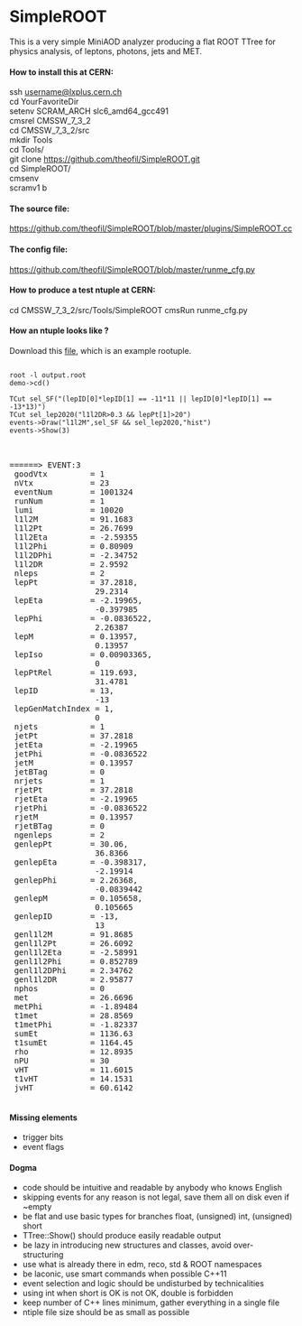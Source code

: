 # SimpleROOT

This is a very simple MiniAOD analyzer producing a flat ROOT TTree for physics analysis,
of leptons, photons, jets and MET.

<h4> How to install this at CERN:  </h4>

ssh username@lxplus.cern.ch  
cd YourFavoriteDir  
setenv SCRAM_ARCH slc6_amd64_gcc491  
cmsrel CMSSW_7_3_2  
cd CMSSW_7_3_2/src  
mkdir Tools  
cd Tools/  
git clone https://github.com/theofil/SimpleROOT.git  
cd SimpleROOT/  
cmsenv  
scramv1 b  

<h4> The source file: </h4>

https://github.com/theofil/SimpleROOT/blob/master/plugins/SimpleROOT.cc

<h4> The config file: </h4>

https://github.com/theofil/SimpleROOT/blob/master/runme_cfg.py

<h4> How to produce a test ntuple at CERN: </h4>

cd CMSSW_7_3_2/src/Tools/SimpleROOT
cmsRun runme_cfg.py

<h4> How an ntuple looks like ? </h4>

Download this <a href="http://theofil.web.cern.ch/theofil/get/output.root">file</a>, which is an example rootuple. 

<pre>
<code>
root -l output.root 
demo->cd() 

TCut sel_SF("(lepID[0]*lepID[1] == -11*11 || lepID[0]*lepID[1] == -13*13)")
TCut sel_lep2020("l1l2DR>0.3 && lepPt[1]>20")
events->Draw("l1l2M",sel_SF && sel_lep2020,"hist") 
events->Show(3)
</code>
</pre>


<pre>
<samp>
======> EVENT:3
 goodVtx         = 1
 nVtx            = 23
 eventNum        = 1001324
 runNum          = 1
 lumi            = 10020
 l1l2M           = 91.1683
 l1l2Pt          = 26.7699
 l1l2Eta         = -2.59355
 l1l2Phi         = 0.80909
 l1l2DPhi        = -2.34752
 l1l2DR          = 2.9592
 nleps           = 2
 lepPt           = 37.2818, 
                  29.2314
 lepEta          = -2.19965, 
                  -0.397985
 lepPhi          = -0.0836522, 
                  2.26387
 lepM            = 0.13957, 
                  0.13957
 lepIso          = 0.00903365, 
                  0
 lepPtRel        = 119.693, 
                  31.4781
 lepID           = 13, 
                  -13
 lepGenMatchIndex = 1, 
                  0
 njets           = 1
 jetPt           = 37.2818
 jetEta          = -2.19965
 jetPhi          = -0.0836522
 jetM            = 0.13957
 jetBTag         = 0
 nrjets          = 1
 rjetPt          = 37.2818
 rjetEta         = -2.19965
 rjetPhi         = -0.0836522
 rjetM           = 0.13957
 rjetBTag        = 0
 ngenleps        = 2
 genlepPt        = 30.06, 
                  36.8366
 genlepEta       = -0.398317, 
                  -2.19914
 genlepPhi       = 2.26368, 
                  -0.0839442
 genlepM         = 0.105658, 
                  0.105665
 genlepID        = -13, 
                  13
 genl1l2M        = 91.8685
 genl1l2Pt       = 26.6092
 genl1l2Eta      = -2.58991
 genl1l2Phi      = 0.852789
 genl1l2DPhi     = 2.34762
 genl1l2DR       = 2.95877
 nphos           = 0
 met             = 26.6696
 metPhi          = -1.89484
 t1met           = 28.8569
 t1metPhi        = -1.82337
 sumEt           = 1136.63
 t1sumEt         = 1164.45
 rho             = 12.8935
 nPU             = 30
 vHT             = 11.6015
 t1vHT           = 14.1531
 jvHT            = 60.6142
</samp>
</pre>

<h4> Missing elements </h4>
<ul>
<li> trigger bits </li>
<li> event flags </li>
</ul>

<h4> Dogma </h4>
<ul>
<li> code should be intuitive and readable by anybody who knows English </li>
<li> skipping events for any reason is not legal, save them all on disk even if ~empty </li>
<li> be flat and use basic types for branches float, (unsigned) int,  (unsigned) short </li>
<li> TTree::Show() should produce easily readable output
<li> be lazy in introducing new structures and classes, avoid over-structuring </li>
<li> use what is already there in edm, reco, std & ROOT namespaces</li>
<li> be laconic, use smart commands when possible C++11 </li>
<li> event selection and logic should be undisturbed by technicalities </li>
<li> using int when short is OK is not OK, double is forbidden</li>
<li> keep number of C++ lines minimum, gather everything in a single file </b>
<li> ntiple file size should be as small as possible </li>
</ul>


